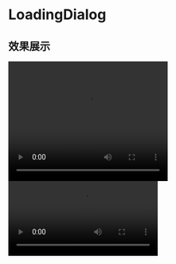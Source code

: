 # LoadingDialog
## 效果展示
<video width="320" height="240" controls>
    <source src="https://lintongai.com/uploads/loadingDemo.mp4" type="video/mp4">
</video>
<video src="https://lintongai.com/uploads/loadingDemo.mp4"></video>
